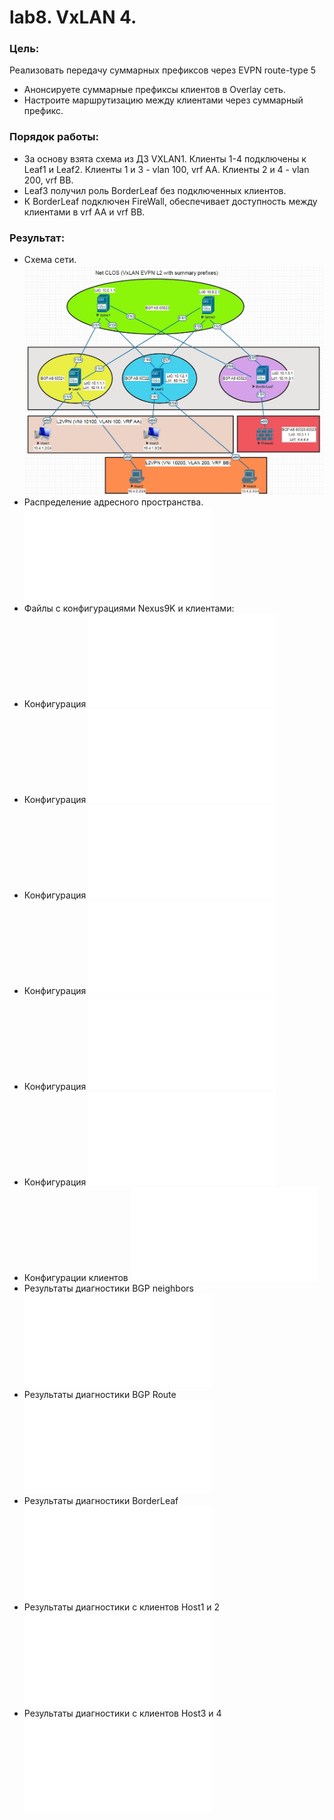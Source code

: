 # lab8. VxLAN 4.
### Цель: 
Реализовать передачу суммарных префиксов через EVPN route-type 5
- Анонсируете суммарные префиксы клиентов в Overlay сеть.
- Настроите маршрутизацию между клиентами через суммарный префикс.
### Порядок работы:
- За основу взята схема из ДЗ VXLAN1. Клиенты 1-4 подключены к Leaf1 и Leaf2. Клиенты 1 и 3 - vlan 100, vrf AA. Клиенты 2 и 4 - vlan 200, vrf BB.
- Leaf3 получил роль BorderLeaf без подключенных клиентов.
- К BorderLeaf подключен FireWall, обеспечивает доступность между клиентами в vrf AA и vrf BB.
### Результат:
- Схема сети.
![Схема сети](Схема_VXLAN4.jpg)
- Распределение адресного пространства.
![Адресное пространство](Распределение%20адресного%20пространства.md)
- Файлы с конфигурациями Nexus9K и клиентами:
- Конфигурация
![Spine1](Spine1_config.txt)
- Конфигурация
![Spine2](Spine2_config.txt)
- Конфигурация
![Leaf1](Leaf1_config.txt)
- Конфигурация
![Leaf2](Leaf2_config.txt)
- Конфигурация
![BorderLeaf](BorderLeaf_config.txt)
- Конфигурация
![FireWall](FireWall_config.txt)
- Конфигурации клиентов
![Hosts1-4](Hosts1-4_config.txt)
- Результаты диагностики BGP neighbors
![Вывод команд](Diagnostic_BGP_neighbors.txt)
- Результаты диагностики BGP Route 
![Вывод команд](Diagnostic_BGP_route.txt)
- Результаты диагностики BorderLeaf
![Вывод команд](Diagnostic_BorderLeaf.txt)
- Результаты диагностики c клиентов Host1 и 2
![Вывод команд](Diagnostic%20from%20Host1-2.txt)
- Результаты диагностики c клиентов Host3 и 4
![Вывод команд](Diagnostic%20from%20Host3-4.txt)
